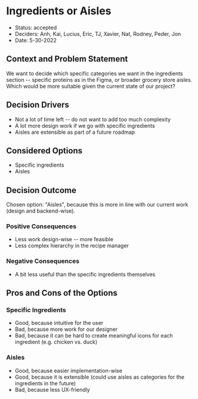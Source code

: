 # Ingredients or Aisles

* Status: accepted <!-- optional -->
* Deciders: Anh, Kai, Lucius, Eric, TJ, Xavier, Nat, Rodney, Peder, Jon <!-- optional -->
* Date: 5-30-2022 <!-- optional -->

## Context and Problem Statement

We want to decide which specific categories we want in the ingredients section -- specific proteins as in the Figma, or broader grocery store aisles. Which would be more suitable given the current state of our project?

## Decision Drivers <!-- optional -->

* Not a lot of time left -- do not want to add too much complexity
* A lot more design work if we go with specific ingredients
* Aisles are extensible as part of a future roadmap

## Considered Options

* Specific ingredients
* Aisles

## Decision Outcome

Chosen option: "Aisles", because this is more in line with our current work (design and backend-wise).

### Positive Consequences <!-- optional -->

* Less work design-wise -- more feasible
* Less complex hierarchy in the recipe manager

### Negative Consequences <!-- optional -->

* A bit less useful than the specific ingredients themselves

## Pros and Cons of the Options

### Specific Ingredients

* Good, because intuitive for the user
* Bad, because more work for our designer
* Bad, because it can be hard to create meaningful icons for each ingredient (e.g. chicken vs. duck)

### Aisles

* Good, because easier implementation-wise
* Good, because it is extensible (could use aisles as categories for the ingredients in the future)
* Bad, because less UX-friendly